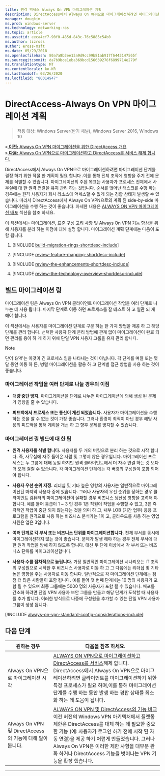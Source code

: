 ```yaml
---
title: 원격 액세스 Always On VPN 마이그레이션 계획
description: DirectAccess에서 Always On VPN으로 마이그레이션하려면 마이그레이션 단계를 결정 하기 위한 적절 한 계획이 필요 합니다 .이를 통해 전체 조직에 영향을 주기 전에 문제를 식별할 수 있습니다.
manager: dougkim
ms.prod: windows-server
ms.technology: networking-ras
ms.topic: article
ms.assetid: eeca4cf7-90f0-485d-843c-76c5885c54b0
ms.author: lizross
author: eross-msft
ms.date: 05/29/2018
ms.openlocfilehash: 80a7a8b3ee13a9d9cc99b81ab917f6443147565f
ms.sourcegitcommit: da7b9bce1eba369bcd156639276f6899714e279f
ms.translationtype: MT
ms.contentlocale: ko-KR
ms.lasthandoff: 03/26/2020
ms.locfileid: "80314947"
---
```

# <a name="plan-the-directaccess-to-always-on-vpn-migration"></a>DirectAccess-Always On VPN 마이그레이션 계획

>적용 대상: Windows Server(반기 채널), Windows Server 2016, Windows 10

&#171;[ **이전:** Always On VPN 마이그레이션을 위한 DirectAccess 개요](da-always-on-migration-overview.md)<br>
&#187;[ **다음:** Always On VPN으로 마이그레이션하고 DirectAccess를 서비스 해제 합니다.](da-always-on-migration-deploy.md)


DirectAccess에서 Always On VPN으로 마이그레이션하려면 마이그레이션 단계를 결정 하기 위한 적절 한 계획이 필요 합니다 .이를 통해 전체 조직에 영향을 주기 전에 문제를 식별할 수 있습니다. 마이그레이션의 주된 목표는 사용자가 프로세스 전체에서 사무실에 대 한 원격 연결을 유지 관리 하는 것입니다. 순서를 벗어난 태스크를 수행 하는 경우에는 원격 사용자가 회사 리소스에 액세스할 수 없게 되는 경합 상태가 발생할 수 있습니다. 따라서 DirectAccess에서 Always On VPN으로의 계획 된 side-by-side 마이그레이션을 수행 하는 것이 좋습니다. 자세한 내용은 [ALWAYS ON VPN 마이그레이션 배포](da-always-on-migration-deploy.md) 섹션을 참조 하세요.

이 섹션에서는 마이그레이션, 표준 구성 고려 사항 및 Always On VPN 기능 향상을 위해 사용자를 분리 하는 이점에 대해 설명 합니다. 마이그레이션 계획 단계에는 다음이 포함 됩니다.

1.  [!INCLUDE [build-migration-rings-shortdesc-include](../includes/build-migration-rings-shortdesc-include.md)]

2.  [!INCLUDE [review-feature-mapping-shortdesc-include](../includes/review-feature-mapping-shortdesc-include.md)] 

3.  [!INCLUDE [review-the-enhancements-shortdesc-include](../includes/review-the-enhancements-shortdesc-include.md)] 

4.  [!INCLUDE [review-the-technology-overview-shortdesc-include](../includes/review-the-technology-overview-shortdesc-include.md)]

## <a name="build-migration-rings"></a>빌드 마이그레이션 링
마이그레이션 링은 Always On VPN 클라이언트 마이그레이션 작업을 여러 단계로 나누는 데 사용 됩니다. 마지막 단계로 이동 하면 프로세스를 잘 테스트 하 고 일관 되 게 해야 합니다.

이 섹션에서는 사용자를 마이그레이션 단계로 구분 하는 한 가지 방법을 제공 하 고 해당 단계를 관리 합니다. 선택한 사용자 단계 분리 방법에 관계 없이 마이그레이션이 완료 되 면 관리를 용이 하 게 하기 위해 단일 VPN 사용자 그룹을 유지 관리 합니다.

>[!NOTE] 
>단어 _단계_ 는 이것이 긴 프로세스 임을 나타내는 것이 아닙니다. 각 단계를 며칠 또는 몇 달 동안 이동 하 든, 병렬 마이그레이션을 활용 하 고 단계별 접근 방법을 사용 하는 것이 좋습니다.

### <a name="benefits-of-dividing-the-migration-effort-into-multiple-phases"></a>마이그레이션 작업을 여러 단계로 나눌 경우의 이점

-   **대량 중단 방지.** 마이그레이션을 단계로 나누면 마이그레이션에 의해 생성 된 문제가 영향을 줄 수 있습니다.

-   **피드백에서 프로세스 또는 통신이 개선 되었습니다.** 사용자가 마이그레이션을 수행 하는 것을 알 수 없는 것이 가장 좋습니다. 그러나 환경이 최적이 아닌 경우 해당 사용의 피드백을 통해 계획을 개선 하 고 향후 문제를 방지할 수 있습니다.

### <a name="tips-for-building-your-migration-ring"></a>마이그레이션 링 빌드에 대 한 팁

-   **원격 사용자를 식별 합니다.** 사용자를 두 개의 버킷으로 분리 하는 것으로 시작 합니다. 즉, 사무실에 자주 들어온 사람 및 그렇지 않은 경우입니다. 마이그레이션 프로세스는 두 그룹에 대해 동일 하지만 원격 클라이언트에서 더 자주 연결 하는 것 보다 더 오래 걸릴 수 있습니다. 각 마이그레이션 단계에는 각 버킷의 구성원이 포함 되어야 합니다.

-  **사용자 우선 순위 지정.** 리더십 및 기타 높은 영향의 사용자는 일반적으로 마이그레이션된 마지막 사용자 중에 있습니다. 그러나 사용자의 우선 순위를 정하는 경우 클라이언트 컴퓨터의 마이그레이션이 실패할 경우 비즈니스 생산성 영향을 고려해 야 합니다. 예를 들어 등급이 1 ~ 3 인 경우 1은 직원이 작업을 수행할 수 없고, 3은 즉각적인 작업이 중단 되지 않는다는 것을 의미 하 고, 내부 LOB (기간 업무) 응용 프로그램을 원격으로 사용 하는 비즈니스 분석가는 1이 고, 클라우드를 사용 하는 영업 사원은 앱은 3입니다.

-   **여러 단계로 각 부서 또는 비즈니스 단위를 마이그레이션합니다.** 전체 부서를 동시에 마이그레이션하지 않는 것이 좋습니다. 문제가 발생 해야 하는 경우 전체 부서에 대 한 원격 작업을 방해 하지 않도록 합니다. 대신 두 단계 이상에서 각 부서 또는 비즈니스 단위를 마이그레이션합니다.

-   **사용자 수를 점차적으로 늘립니다.** 가장 일반적인 마이그레이션 시나리오는 IT 조직의 구성원으로 시작한 후 비즈니스 사용자로 이동 하 고 그 다음에는 리더십 및 기타 높은 영향을 주는 사용자로 이동 합니다. 일반적으로 각 마이그레이션 단계에는 점점 더 많은 사람들이 포함 됩니다. 예를 들어 첫 번째 단계에는 10 명의 사용자가 포함 될 수 있으며 최종 그룹에는 5000 명의 사용자가 포함 될 수 있습니다. 배포를 간소화 하려면 단일 VPN 사용자 보안 그룹을 만들고 해당 단계가 도착할 때 사용자를 추가 합니다. 이러한 방식으로 나중에 구성원을 추가할 수 있는 단일 VPN 사용자 그룹이 생성 됩니다.

[!INCLUDE [always-on-vpn-standard-config-considerations-include](../includes/always-on-vpn-standard-config-considerations-include.md)]


## <a name="next-step"></a>다음 단계

|원하는 경우  |다음을 참조 하세요.  |
|---------|---------|
|Always On VPN으로 마이그레이션 시작     |[ALWAYS ON VPN으로 마이그레이션하고 DirectAccess를 서비스](da-always-on-migration-deploy.md)해제 합니다. DirectAccess에서 Always On VPN으로 마이그레이션하려면 클라이언트를 마이그레이션하기 위한 특정 프로세스가 필요 하며,이를 통해 마이그레이션 단계를 수행 하는 동안 발생 하는 경합 상태를 최소화 하는 데 도움이 됩니다.         |
|Always On VPN 및 DirectAccess의 기능에 대해 알아봅니다.    |[ALWAYS ON VPN 및 DirectAccess의 기능 비교](../vpn/vpn-map-da.md) 이전 버전의 Windows VPN 아키텍처에서 플랫폼 제한은 DirectAccess를 대체 하는 데 필요한 중요 한 기능 (예: 사용자가 로그인 하기 전에 시작 된 자동 연결)을 제공 하기 어렵게 만들었습니다. 그러나 Always On VPN은 이러한 제한 사항을 대부분 완화 하거나 DirectAccess 기능을 벗어나는 VPN 기능을 확장 했습니다.         |



---